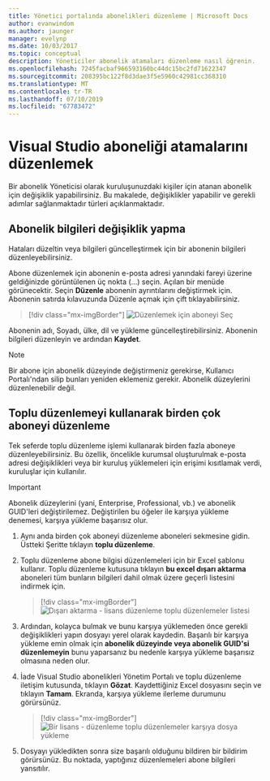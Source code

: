 ```yaml
---
title: Yönetici portalında abonelikleri düzenleme | Microsoft Docs
author: evanwindom
ms.author: jaunger
manager: evelynp
ms.date: 10/03/2017
ms.topic: conceptual
description: Yöneticiler abonelik atamaları düzenleme nasıl öğrenin.
ms.openlocfilehash: 7245facbaf966593160bc44dc15bc2fd71622347
ms.sourcegitcommit: 208395bc122f8d3dae3f5e5960c42981cc368310
ms.translationtype: MT
ms.contentlocale: tr-TR
ms.lasthandoff: 07/10/2019
ms.locfileid: "67783472"
---
```

# <a name="editing-visual-studio-subscription-assignments"></a>Visual Studio aboneliği atamalarını düzenlemek

Bir abonelik Yöneticisi olarak kuruluşunuzdaki kişiler için atanan abonelik için değişiklik yapabilirsiniz.  Bu makalede, değişiklikler yapabilir ve gerekli adımlar sağlanmaktadır türleri açıklanmaktadır.

## <a name="making-changes-to-subscriber-information"></a>Abonelik bilgileri değişiklik yapma
Hataları düzeltin veya bilgileri güncelleştirmek için bir abonenin bilgileri düzenleyebilirsiniz.

Abone düzenlemek için abonenin e-posta adresi yanındaki fareyi üzerine geldiğinizde görüntülenen üç nokta (...) seçin. Açılan bir menüde görünecektir.  Seçin **Düzenle** abonenin ayrıntılarını değiştirmek için. Abonenin satırda kılavuzunda Düzenle açmak için çift tıklayabilirsiniz.
> [!div class="mx-imgBorder"]
> ![Düzenlemek için aboneyi Seç](_img/edit-license/select-subscriber.png)

Abonenin adı, Soyadı, ülke, dil ve yükleme güncelleştirebilirsiniz. Abonenin bilgileri düzenleyin ve ardından **Kaydet**.

   > [!NOTE]
   > Bir abone için abonelik düzeyinde değiştirmeniz gerekirse, Kullanıcı Portalı'ndan silip bunları yeniden eklemeniz gerekir. Abonelik düzeylerini düzenlenebilir değil.

## <a name="editing-multiple-subscribers-using-bulk-edit"></a>Toplu düzenlemeyi kullanarak birden çok aboneyi düzenleme

Tek seferde toplu düzenleme işlemi kullanarak birden fazla aboneye düzenleyebilirsiniz. Bu özellik, öncelikle kurumsal oluşturulmak e-posta adresi değişiklikleri veya bir kuruluş yüklemeleri için erişimi kısıtlamak verdi, kuruluşlar için kullanılır.

   > [!IMPORTANT]
   > Abonelik düzeylerini (yani, Enterprise, Professional, vb.) ve abonelik GUID'leri değiştirilemez.  Değiştirilen bu öğeler ile karşıya yükleme denemesi, karşıya yükleme başarısız olur.

1. Aynı anda birden çok aboneyi düzenleme aboneleri sekmesine gidin. Üstteki Şeritte tıklayın **toplu düzenleme**.

2. Toplu düzenleme abone bilgisi düzenlemeleri için bir Excel şablonu kullanır. Toplu düzenleme kutusuna tıklayın **bu excel dışarı aktarma** aboneleri tüm bunların bilgileri dahil olmak üzere geçerli listesini indirmek için.
   > [!div class="mx-imgBorder"]
   > ![Dışarı aktarma - lisans düzenleme toplu düzenlemeler listesi](_img/edit-license/edit-license-bulk-edit-export.png)

3. Ardından, kolayca bulmak ve bunu karşıya yüklemeden önce gerekli değişiklikleri yapın dosyayı yerel olarak kaydedin. Başarılı bir karşıya yükleme emin olmak için **abonelik düzeyinde veya abonelik GUID'si düzenlemeyin** bunu yaparsanız bu nedenle karşıya yükleme başarısız olmasına neden olur.

4. İade Visual Studio abonelikleri Yönetim Portalı ve toplu düzenleme iletişim kutusunda, tıklayın **Gözat**. Kaydettiğiniz Excel dosyasını seçin ve tıklayın **Tamam**. Ekranda, karşıya yükleme ilerleme durumunu görürsünüz.
   > [!div class="mx-imgBorder"]
   > ![Bir lisans - düzenleme toplu düzenlemeler karşıya dosya yükleme](_img/edit-license/edit-license-bulk-file-upload1.png)

5. Dosyayı yükledikten sonra size başarılı olduğunu bildiren bir bildirim görürsünüz. Bu noktada, yaptığınız düzenlemeleri abone bilgileri yansıtılır.
